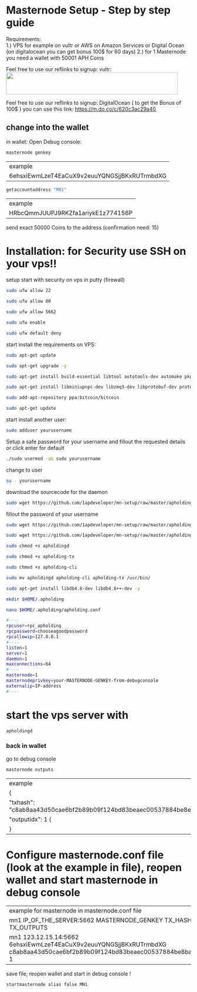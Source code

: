 # Masternode Setup - Step by step guide

Requirements: 	
1.) VPS for example on vultr or AWS on Amazon Services or Digital Ocean (on digitalocean you can get bonus 100$ for 60 days)
2.) for 1 Masternode you need a wallet with 50001 APH Coins

Feel free to use our reflinks to signup: 
vultr:  <a href="https://www.vultr.com/?ref=7811287"><img src="https://www.vultr.com/media/banner_2.png" width="468" height="60"></a>

Feel free to use our reflinks to signup: 
DigitalOcean ( to get the Bonus of 100$ ) you can use this link: https://m.do.co/c/620c3ac29a40
 
## change into the wallet 
in wallet: Open Debug console: 

```bash
masternode genkey
```

<table>
<tr><td>example</td></tr>
<tr><td>6ehsxiEwmLzeT4EaCuX9v2euuYQNGSjjBKxRUTrmbdXG</td></tr>
</table>

```bash
getaccountaddress "MN1"
```

<table>
<tr><td>example</td></tr>
<tr><td>HRbcQmmJUUPJ9RKZfa1ariykE1z774156P</td></tr>
</table>

send exact 50000 Coins to the address (confirmation need: 15) 


# Installation: for Security use SSH on your vps!!

setup start with security on vps in putty (firewall)

```bash
sudo ufw allow 22
```
```bash
sudo ufw allow 80
```
```bash
sudo ufw allow 5662
```
```bash
sudo ufw enable
```
```bash
sudo ufw default deny
```

start install the requirements on VPS:

```bash
sudo apt-get update
```
```bash
sudo apt-get upgrade -y
```
```bash
sudo apt-get install build-essential libtool autotools-dev automake pkg-config libssl-dev libevent-dev bsdmainutils python3 libboost-system-dev libboost-filesystem-dev libboost-chrono-dev libboost-test-dev libboost-thread-dev libboost-all-dev libboost-program-options-dev -y
```
```bash
sudo apt-get install libminiupnpc-dev libzmq3-dev libprotobuf-dev protobuf-compiler unzip software-properties-common -y
```
```bash
sudo add-apt-repository ppa:bitcoin/bitcoin
```
```bash
sudo apt-get update
```

start install another user:

```bash
sudo adduser yourusername
```

Setup a safe password for your username and fillout the requested details or click enter for default

```bash
./sudo usermod -aG sudo yourusername
```

change to user 

```bash
su - yourusername
```

download the sourcecode for the daemon 

```bash
sudo wget https://github.com/1apdeveloper/mn-setup/raw/master/apholding-cli
```
fillout the password of your username


```bash
sudo wget https://github.com/1apdeveloper/mn-setup/raw/master/apholding-tx
```
```bash
sudo wget https://github.com/1apdeveloper/mn-setup/raw/master/apholdingd
```
```bash
sudo chmod +x apholdingd
```
```bash
sudo chmod +x apholding-tx
```
```bash
sudo chmod +x apholding-cli
```
```bash
sudo mv apholdingd apholding-cli apholding-tx /usr/bin/
```
```bash
sudo apt-get install libdb4.8-dev libdb4.8++-dev -y
```
```bash
mkdir $HOME/.apholding
```
```bash
nano $HOME/.apholding/apholding.conf
```

```bash
#----
rpcuser=rpc_apholding
rpcpassword=chooseagoodpassword
rpcallowip=127.0.0.1
#----
listen=1
server=1
daemon=1
maxconnections=64
#----
masternode=1
masternodeprivkey=your-MASTERNODE-GENKEY-from-debugconsole
externalip=IP-address
#----
```

# start the vps server with

```bash
apholdingd
```



### back in wallet
 
go to debug console

```bash
masternode outputs
```

<table>
<tr><td>example</td></tr>
 <tr><td>{</td></tr>
<tr><td>    "txhash": "c8ab8aa43d50cae6bf2b89b09f124bd83beaec00537884be8ec6585d1922", </td></tr>
<tr><td>     "outputidx": 1 {</td></tr>
<tr><td>   }</td></tr>
</table>


# Configure masternode.conf file (look at the example in file), reopen wallet and start masternode in debug console

<table>
<tr><td>example for masternode in masternode.conf file </td></tr>
<tr><td>mn1 IP_OF_THE_SERVER:5662 MASTERNODE_GENKEY TX_HASH TX_OUTPUTS</td></tr>
<tr><td>mn1 123.12.15.14:5662 6ehsxiEwmLzeT4EaCuX9v2euuYQNGSjjBKxRUTrmbdXG c8ab8aa43d50cae6bf2b89b09f124bd83beaec00537884be8bae6585d1922 1</td></tr>
</table>

save file, reopen wallet and start in debug console !

```bash
startmasternode alias false MN1
```

